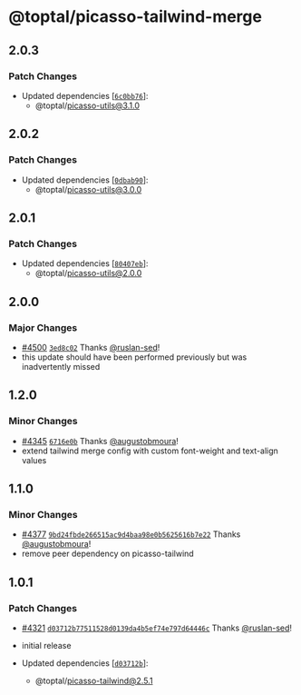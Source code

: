 # @toptal/picasso-tailwind-merge

## 2.0.3

### Patch Changes

- Updated dependencies [[`6c0bb76`](https://github.com/toptal/picasso/commit/6c0bb760cb87de2e2225adcb2664de2a84ae2447)]:
  - @toptal/picasso-utils@3.1.0

## 2.0.2

### Patch Changes

- Updated dependencies [[`0dbab90`](https://github.com/toptal/picasso/commit/0dbab90237a18e15e092355bb2f894395148e498)]:
  - @toptal/picasso-utils@3.0.0

## 2.0.1

### Patch Changes

- Updated dependencies [[`80407eb`](https://github.com/toptal/picasso/commit/80407eb734c69894ee6d2dadd3e773752fc43c5d)]:
  - @toptal/picasso-utils@2.0.0

## 2.0.0

### Major Changes

- [#4500](https://github.com/toptal/picasso/pull/4500) [`3ed8c02`](https://github.com/toptal/picasso/commit/3ed8c0271982a82dd9cdc6b967c63656afd3654f) Thanks [@ruslan-sed](https://github.com/ruslan-sed)!
- this update should have been performed previously but was inadvertently missed

## 1.2.0

### Minor Changes

- [#4345](https://github.com/toptal/picasso/pull/4345) [`6716e0b`](https://github.com/toptal/picasso/commit/6716e0bb3178a7f452f2c79ce56dd524e9bd8685) Thanks [@augustobmoura](https://github.com/augustobmoura)!
- extend tailwind merge config with custom font-weight and text-align values

## 1.1.0

### Minor Changes

- [#4377](https://github.com/toptal/picasso/pull/4377) [`9bd24fbde266515ac9d4baa98e0b5625616b7e22`](https://github.com/toptal/picasso/commit/9bd24fbde266515ac9d4baa98e0b5625616b7e22) Thanks [@augustobmoura](https://github.com/augustobmoura)!
- remove peer dependency on picasso-tailwind

## 1.0.1

### Patch Changes

- [#4321](https://github.com/toptal/picasso/pull/4321) [`d03712b77511528d0139da4b5ef74e797d64446c`](https://github.com/toptal/picasso/commit/d03712b77511528d0139da4b5ef74e797d64446c) Thanks [@ruslan-sed](https://github.com/ruslan-sed)!
- initial release

- Updated dependencies [[`d03712b`](https://github.com/toptal/picasso/commit/d03712b77511528d0139da4b5ef74e797d64446c)]:
  - @toptal/picasso-tailwind@2.5.1
